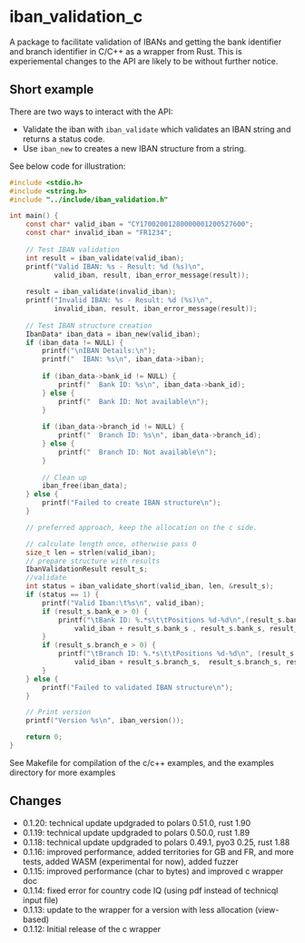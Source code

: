# iban_validation_c
A package to facilitate validation of IBANs and getting the bank identifier and branch identifier in C/C++ as a wrapper from Rust.
This is experiemental changes to the API are likely to be without further notice.

## Short example
There are two ways to interact with the API:
 - Validate the iban with `iban_validate` which validates an IBAN string and returns a status code.
 - Use `iban_new` to creates a new IBAN structure from a string.
 
 See below code for illustration:

```c
#include <stdio.h>
#include <string.h>
#include "../include/iban_validation.h"

int main() {
    const char* valid_iban = "CY17002001280000001200527600";
    const char* invalid_iban = "FR1234";
    
    // Test IBAN validation
    int result = iban_validate(valid_iban);
    printf("Valid IBAN: %s - Result: %d (%s)\n", 
           valid_iban, result, iban_error_message(result));
    
    result = iban_validate(invalid_iban);
    printf("Invalid IBAN: %s - Result: %d (%s)\n", 
           invalid_iban, result, iban_error_message(result));
    
    // Test IBAN structure creation
    IbanData* iban_data = iban_new(valid_iban);
    if (iban_data != NULL) {
        printf("\nIBAN Details:\n");
        printf("  IBAN: %s\n", iban_data->iban);
        
        if (iban_data->bank_id != NULL) {
            printf("  Bank ID: %s\n", iban_data->bank_id);
        } else {
            printf("  Bank ID: Not available\n");
        }
        
        if (iban_data->branch_id != NULL) {
            printf("  Branch ID: %s\n", iban_data->branch_id);
        } else {
            printf("  Branch ID: Not available\n");
        }
        
        // Clean up
        iban_free(iban_data);
    } else {
        printf("Failed to create IBAN structure\n");
    }

    // preferred approach, keep the allocation on the c side.

    // calculate length once, otherwise pass 0
    size_t len = strlen(valid_iban);
    // prepare structure with results
    IbanValidationResult result_s;
    //validate
    int status = iban_validate_short(valid_iban, len, &result_s);
    if (status == 1) {
        printf("Valid Iban:\t%s\n", valid_iban);
        if (result_s.bank_e > 0) {
            printf("\tBank ID: %.*s\t\tPositions %d-%d\n",(result_s.bank_e - result_s.bank_s), 
                valid_iban + result_s.bank_s , result_s.bank_s, result_s.bank_e);
        }
        if (result_s.branch_e > 0) {
            printf("\tBranch ID: %.*s\t\tPositions %d-%d\n", (result_s.branch_e - result_s.branch_s),
                valid_iban + result_s.branch_s,  result_s.branch_s, result_s.branch_e);
        }
    } else {
        printf("Failed to validated IBAN structure\n");
    }

    // Print version
    printf("Version %s\n", iban_version());

    return 0;
}
```
See Makefile for compilation of the c/c++ examples, and the examples directory for more examples

## Changes
 - 0.1.20: technical update updgraded to polars 0.51.0, rust 1.90
 - 0.1.19: technical update updgraded to polars 0.50.0, rust 1.89
 - 0.1.18: technical update updgraded to polars 0.49.1, pyo3 0.25, rust 1.88
 - 0.1.16: improved performance, added territories for GB and FR, and more tests, added WASM (experimental for now), added fuzzer
 - 0.1.15: improved performance (char to bytes) and improved c wrapper doc
 - 0.1.14: fixed error for country code IQ (using pdf instead of technicql input file)
 - 0.1.13: update to the wrapper for a version with less allocation (view-based)
 - 0.1.12: Initial release of the c wrapper
